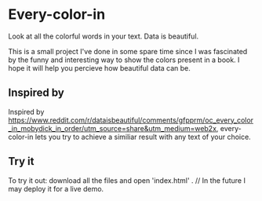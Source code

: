 # Every-color-in
 Look at all the colorful words in your text. Data is beautiful.

This is a small project I've done in some spare time since I was fascinated by the funny and interesting way to show the colors present in a book. I hope it will help you percieve how beautiful data can be.

## Inspired by
Inspired by https://www.reddit.com/r/dataisbeautiful/comments/gfpprm/oc_every_color_in_mobydick_in_order/utm_source=share&utm_medium=web2x, 
every-color-in lets you try to achieve a similiar result with any text of your choice.

## Try it
To try it out: download all the files and open 'index.html' .
// In the future I may deploy it for a live demo.
